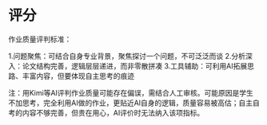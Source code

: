 # 评分

作业质量评判标准：

1.问题聚焦：可结合自身专业背景，聚焦探讨一个问题，不可泛泛而谈
2.分析深入：论文结构完善，逻辑层层递进，而非零散拼凑
3.工具辅助：可利用AI拓展思路、丰富内容，但要体现自主思考的痕迹

注：用Kimi等AI评判作业质量可能存在偏误，需结合人工审核。可能原因是学生不加思考，完全利用AI做的作业，更贴近AI自身的逻辑，质量容易被高估；自主自考的内容不够完善，但贵在用心，AI评价时无法纳入该项指标。
